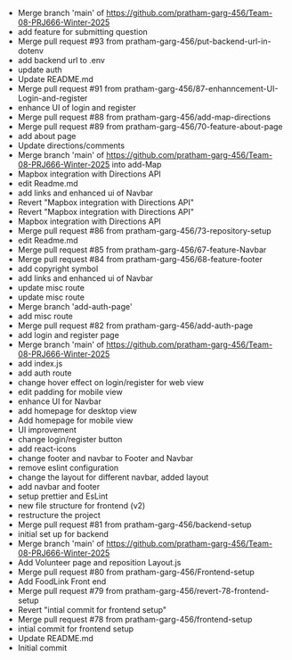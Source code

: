 - Merge branch 'main' of https://github.com/pratham-garg-456/Team-08-PRJ666-Winter-2025
- add feature for submitting question
- Merge pull request #93 from pratham-garg-456/put-backend-url-in-dotenv
- add backend url to .env
- update auth
- Update README.md
- Merge pull request #91 from pratham-garg-456/87-enhanncement-UI-Login-and-register
- enhance UI of login and register
- Merge pull request #88 from pratham-garg-456/add-map-directions
- Merge pull request #89 from pratham-garg-456/70-feature-about-page
- add about page
- Update directions/comments
- Merge branch 'main' of https://github.com/pratham-garg-456/Team-08-PRJ666-Winter-2025 into add-Map
- Mapbox integration with Directions API
- edit Readme.md
- add links and enhanced ui of Navbar
- Revert "Mapbox integration with Directions API"
- Revert "Mapbox integration with Directions API"
- Mapbox integration with Directions API
- Merge pull request #86 from pratham-garg-456/73-repository-setup
- edit Readme.md
- Merge pull request #85 from pratham-garg-456/67-feature-Navbar
- Merge pull request #84 from pratham-garg-456/68-feature-footer
- add copyright symbol
- add links and enhanced ui of Navbar
- update misc route
- update misc route
- Merge branch 'add-auth-page'
- add misc route
- Merge pull request #82 from pratham-garg-456/add-auth-page
- add login and register page
- Merge branch 'main' of https://github.com/pratham-garg-456/Team-08-PRJ666-Winter-2025
- add index.js
- add auth route
- change hover effect on login/register for web view
- edit padding for mobile view
- enhance UI for Navbar
- add homepage for desktop view
- Add homepage for mobile view
- UI improvement
- change login/register button
- add react-icons
- change footer and navbar to Footer and Navbar
- remove eslint configuration
- change the layout for different navbar, added layout
- add navbar and footer
- setup prettier and EsLint
- new file structure for frontend (v2)
- restructure the project
- Merge pull request #81 from pratham-garg-456/backend-setup
- initial set up for backend
- Merge branch 'main' of https://github.com/pratham-garg-456/Team-08-PRJ666-Winter-2025
- Add Volunteer page and reposition Layout.js
- Merge pull request #80 from pratham-garg-456/Frontend-setup
- Add FoodLink Front end
- Merge pull request #79 from pratham-garg-456/revert-78-frontend-setup
- Revert "intial commit for frontend setup"
- Merge pull request #78 from pratham-garg-456/frontend-setup
- intial commit for frontend setup
- Update README.md
- Initial commit
